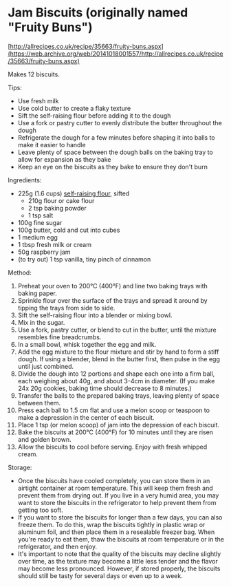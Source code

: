 # Jam Biscuits (originally named "Fruity Buns")

[http://allrecipes.co.uk/recipe/35663/fruity-buns.aspx](https://web.archive.org/web/20141018001557/http://allrecipes.co.uk/recipe/35663/fruity-buns.aspx)

Makes 12 biscuits.

Tips:

* Use fresh milk
* Use cold butter to create a flaky texture
* Sift the self-raising flour before adding it to the dough
* Use a fork or pastry cutter to evenly distribute the butter throughout the dough
* Refrigerate the dough for a few minutes before shaping it into balls to make it easier to handle
* Leave plenty of space between the dough balls on the baking tray to allow for expansion as they bake
* Keep an eye on the biscuits as they bake to ensure they don't burn

Ingredients:

* 225g (1.6 cups) [self-raising flour](self-raising-flour.md), sifted
    * 210g flour or cake flour
    * 2 tsp baking powder
    * 1 tsp salt
* 100g fine sugar
* 100g butter, cold and cut into cubes
* 1 medium egg
* 1 tbsp fresh milk or cream
* 50g raspberry jam
* (to try out) 1 tsp vanilla, tiny pinch of cinnamon

Method:

1. Preheat your oven to 200°C (400°F) and line two baking trays with baking paper.
2. Sprinkle flour over the surface of the trays and spread it around by tipping the trays from side to side.
3. Sift the self-raising flour into a blender or mixing bowl.
4. Mix in the sugar.
5. Use a fork, pastry cutter, or blend to cut in the butter, until the mixture resembles fine breadcrumbs.
6. In a small bowl, whisk together the egg and milk.
7. Add the egg mixture to the flour mixture and stir by hand to form a stiff dough. If using a blender, blend in the
   butter first, then pulse in the egg until just combined.
8. Divide the dough into 12 portions and shape each one into a firm ball, each weighing about 40g, and about 3-4cm in
   diameter. (If you make 24x 20g cookies, baking time should decrease to 8 minutes.)
9. Transfer the balls to the prepared baking trays, leaving plenty of space between them.
10. Press each ball to 1.5 cm flat and use a melon scoop or teaspoon to make a depression in the center of each biscuit.
11. Place 1 tsp (or melon scoop) of jam into the depression of each biscuit.
12. Bake the biscuits at 200°C (400°F) for 10 minutes until they are risen and golden brown.
13. Allow the biscuits to cool before serving. Enjoy with fresh whipped cream.

Storage:

* Once the biscuits have cooled completely, you can store them in an airtight container at room temperature. This will
  keep them fresh and prevent them from drying out. If you live in a very humid area, you may want to store the biscuits
  in the refrigerator to help prevent them from getting too soft.
* If you want to store the biscuits for longer than a few days, you can also freeze them. To do this, wrap the biscuits
  tightly in plastic wrap or aluminum foil, and then place them in a resealable freezer bag. When you're ready to eat
  them, thaw the biscuits at room temperature or in the refrigerator, and then enjoy.
* It's important to note that the quality of the biscuits may decline slightly over time, as the texture may become a
  little less tender and the flavor may become less pronounced. However, if stored properly, the biscuits should still
  be tasty for several days or even up to a week.
